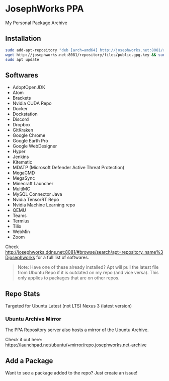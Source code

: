 # JosephWorks PPA
My Personal Package Archive

## Installation

```bash
sudo add-apt-repository "deb [arch=amd64] http://josephworks.net:8081/repository/josephworks $(lsb_release -cs) main"
wget http://josephworks.net:8081/repository/files/public.gpg.key && sudo apt-key add public.gpg.key && rm public.gpg.key
sudo apt update
```

## Softwares

* AdoptOpenJDK
* Atom
* Brackets
* Nvidia CUDA Repo
* Docker
* Dockstation
* Discord
* Dropbox
* GitKraken
* Google Chrome
* Google Earth Pro
* Google WebDesigner
* Hyper
* Jenkins
* Kitematic
* MDATP (Microsoft Defender Active Threat Protection)
* MegaCMD
* MegaSync
* Minecraft Launcher
* MultiMC
* MySQL Connector Java
* Nvidia TensorRT Repo
* Nvidia Machine Learning repo
* QEMU
* Teams
* Termius
* Tilix
* WebMin
* Zoom

Check http://josephworks.ddns.net:8081/#browse/search/apt=repository_name%3Djosephworks for a full list of softwares.

> Note: Have one of these already installed? Apt will pull the latest file from Ubuntu Repo if it is outdated on my repo (and vice versa). This only applies to packages that are on other repos.

## Repo Stats

Targeted for Ubuntu Latest (not LTS)
Nexus 3 (latest version)

### Ubuntu Archive Mirror

The PPA Repository server also hosts a mirror of the Ubuntu Archive.

Check it out here: https://launchpad.net/ubuntu/+mirror/repo.josephworks.net-archive

## Add a Package

Want to see a package added to the repo? Just create an issue!
